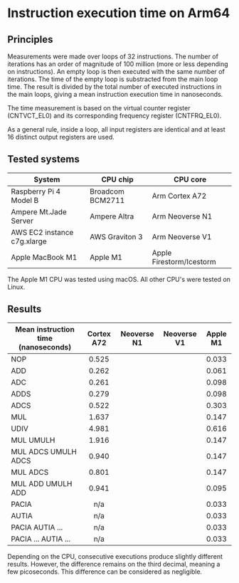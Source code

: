 # Instruction execution time on Arm64

## Principles

Measurements were made over loops of 32 instructions. The number of iterations
has an order of magnitude of 100 million (more or less depending on instructions).
An empty loop is then executed with the same number of iterations. The time of the
empty loop is substracted from the main loop time. The result is divided by the
total number of executed instructions in the main loops, giving a mean instruction
execution time in nanoseconds.

The time measurement is based on the virtual counter register (CNTVCT_EL0) and
its corresponding frequency register (CNTFRQ_EL0).

As a general rule, inside a loop, all input registers are identical and at least
16 distinct output registers are used.

## Tested systems

| System                      | CPU chip         | CPU core                 |
| --------------------------- | ---------------- | ------------------------ |
| Raspberry Pi 4 Model B      | Broadcom BCM2711 | Arm Cortex A72           |
| Ampere Mt.Jade Server       | Ampere Altra     | Arm Neoverse N1          |
| AWS EC2 instance c7g.xlarge | AWS Graviton 3   | Arm Neoverse V1          |
| Apple MacBook M1            | Apple M1         | Apple Firestorm/Icestorm |

The Apple M1 CPU was tested using macOS. All other CPU's were tested on Linux.

## Results

| Mean instruction time (nanoseconds) | Cortex A72 | Neoverse N1 | Neoverse V1 | Apple M1 |
| ----------------------------------- | :--------: | :---------: | :---------: | :------: |
| NOP                                 | 0.525      |             |             | 0.033    |
| ADD                                 | 0.262      |             |             | 0.061    |
| ADC                                 | 0.261      |             |             | 0.098    |
| ADDS                                | 0.279      |             |             | 0.098    |
| ADCS                                | 0.522      |             |             | 0.303    |
| MUL                                 | 1.637      |             |             | 0.147    |
| UDIV                                | 4.981      |             |             | 0.616    |
| MUL UMULH                           | 1.916      |             |             | 0.147    |
| MUL ADCS UMULH ADCS                 | 0.940      |             |             | 0.147    |
| MUL ADCS                            | 0.801      |             |             | 0.147    |
| MUL ADD UMULH ADD                   | 0.941      |             |             | 0.095    |
| PACIA                               | n/a        |             |             | 0.033    |
| AUTIA                               | n/a        |             |             | 0.033    |
| PACIA AUTIA ...                     | n/a        |             |             | 0.033    |
| PACIA ... AUTIA ...                 | n/a        |             |             | 0.033    |

Depending on the CPU, consecutive executions produce slightly different results.
However, the difference remains on the third decimal, meaning a few picoseconds.
This difference can be considered as negligible.
